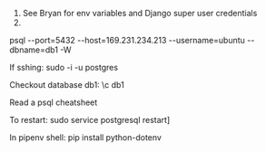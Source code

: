 1. See Bryan for env variables and Django super user credentials
2. 

psql --port=5432 --host=169.231.234.213 --username=ubuntu --dbname=db1 -W


If sshing:
sudo -i -u postgres

Checkout database db1:
\c db1

Read a psql cheatsheet

To restart:
sudo service postgresql restart]

In pipenv shell:
pip install python-dotenv